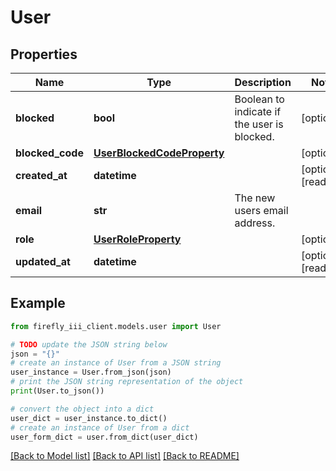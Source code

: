 # User


## Properties

Name | Type | Description | Notes
------------ | ------------- | ------------- | -------------
**blocked** | **bool** | Boolean to indicate if the user is blocked. | [optional] 
**blocked_code** | [**UserBlockedCodeProperty**](UserBlockedCodeProperty.md) |  | [optional] 
**created_at** | **datetime** |  | [optional] [readonly] 
**email** | **str** | The new users email address. | 
**role** | [**UserRoleProperty**](UserRoleProperty.md) |  | [optional] 
**updated_at** | **datetime** |  | [optional] [readonly] 

## Example

```python
from firefly_iii_client.models.user import User

# TODO update the JSON string below
json = "{}"
# create an instance of User from a JSON string
user_instance = User.from_json(json)
# print the JSON string representation of the object
print(User.to_json())

# convert the object into a dict
user_dict = user_instance.to_dict()
# create an instance of User from a dict
user_form_dict = user.from_dict(user_dict)
```
[[Back to Model list]](../README.md#documentation-for-models) [[Back to API list]](../README.md#documentation-for-api-endpoints) [[Back to README]](../README.md)


